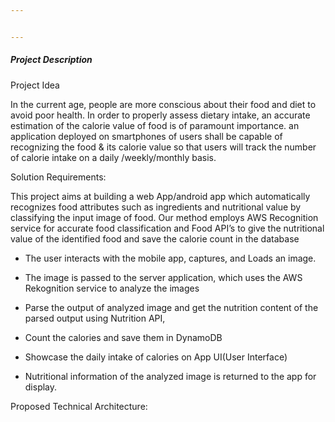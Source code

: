 ```yaml
---


---
```


<h5 id="project-description">Project Description</h5>
<p>Project Idea</p>
<p>In the current age, people are more conscious about their food and diet to avoid poor health. In order to properly assess dietary intake, an accurate estimation of the calorie value of food is of paramount importance. an application deployed on smartphones of users shall be capable of recognizing the food &amp; its calorie value so that users will track the number of calorie intake on a daily /weekly/monthly basis.</p>
<p>Solution Requirements:</p>
<p>This project aims at building a web App/android app which automatically recognizes food attributes such as ingredients and nutritional value by classifying the input image of food. Our method employs AWS Recognition service for accurate food classification and Food API’s to give the nutritional value of the identified food and save the calorie count in the database</p>
<ul>
<li>
<p>The user interacts with the mobile app, captures, and Loads an image.</p>
</li>
<li>
<p>The image is passed to the server application, which uses the AWS Rekognition service to analyze the images</p>
</li>
<li>
<p>Parse the output of analyzed image and get the nutrition content of the parsed output using Nutrition API,</p>
</li>
<li>
<p>Count the calories and save them in DynamoDB</p>
</li>
<li>
<p>Showcase the daily intake of calories on App UI(User Interface)</p>
</li>
<li>
<p>Nutritional information of the analyzed image is returned to the app for display.</p>
</li>
</ul>
<p>Proposed Technical Architecture:</p>
<p><img src="https://lh5.googleusercontent.com/2rYM3lrp1fWHwaInoYi0v2BD7XQPOKTeTvnblHMwy4RuDjS4TD5-Bg5V1PF7uJ7MKdFNiWW6zFklBuMEfMS2wKJ4XEt5oJSWqv2qB9TbUGVxO1yw7rxPFGnfNpK0ziA90BqQpqU" alt=""></p>

